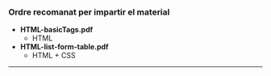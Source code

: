### Ordre recomanat per impartir el material

  - **HTML-basicTags.pdf**
    - HTML
  - **HTML-list-form-table.pdf**
    - HTML + CSS
---

